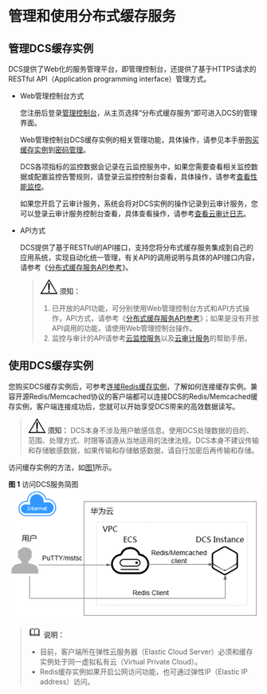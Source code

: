 # 管理和使用分布式缓存服务<a name="ZH-CN_TOPIC_0148195361"></a>

## 管理DCS缓存实例<a name="section121075018358"></a>

DCS提供了Web化的服务管理平台，即管理控制台，还提供了基于HTTPS请求的RESTful API（Application programming interface）管理方式。

-   Web管理控制台方式

    您注册后登录[管理控制台](https://console.huaweicloud.com)，从主页选择“分布式缓存服务”即可进入DCS的管理界面。

    Web管理控制台DCS缓存实例的相关管理功能，具体操作，请参见本手册[购买缓存实例](购买缓存实例.md)到[密码管理](密码管理.md)。

    DCS各项指标的监控数据会记录在云监控服务中，如果您需要查看相关监控数据或配置监控告警规则，请登录云监控控制台查看，具体操作，请参考[查看性能监控](查看性能监控.md)。

    如果您开启了云审计服务，系统会将对DCS实例的操作记录到云审计服务，您可以登录云审计服务控制台查看，具体查看操作，请参考[查看云审计日志](查看云审计日志.md)。

-   API方式

    DCS提供了基于RESTful的API接口，支持您将分布式缓存服务集成到自己的应用系统，实现自动化统一管理，有关API的调用说明与具体的API接口内容，请参考《[分布式缓存服务API参考](https://support.huaweicloud.com/api-dcs/dcs-api-0312001.html)》。

    >![](public_sys-resources/icon-notice.gif) **须知：** 
    >1.  已开放的API功能，可分别使用Web管理控制台方式和API方式操作，API方式，请参考《[分布式缓存服务API参考](https://support.huaweicloud.com/api-dcs/dcs-api-0312001.html)》；如果是没有开放API调用的功能，请使用Web管理控制台操作。
    >2.  监控与审计的API请参考[云监控服务](https://support.huaweicloud.com/ces/index.html)以及[云审计服务](https://support.huaweicloud.com/cts/index.html)的帮助手册。


## 使用DCS缓存实例<a name="section1278313113617"></a>

您购买DCS缓存实例后，可参考[连接Redis缓存实例](连接Redis缓存实例.md)，了解如何连接缓存实例。兼容开源Redis/Memcached协议的客户端都可以连接DCS的Redis/Memcached缓存实例，客户端连接成功后，您就可以开始享受DCS带来的高效数据读写。

>![](public_sys-resources/icon-notice.gif) **须知：** 
>DCS本身不涉及用户敏感信息。使用DCS处理数据的目的、范围、处理方式、时限等请遵从当地适用的法律法规。DCS本身不建议传输和存储敏感数据，如果传输和存储敏感数据，请自行加密后再传输和存储。

访问缓存实例的方法，如[图1](#fig178431316483)所示。

**图 1**  访问DCS服务简图<a name="fig178431316483"></a>  
![](figures/访问DCS服务简图.png "访问DCS服务简图")

>![](public_sys-resources/icon-note.gif) **说明：** 
>-   目前，客户端所在弹性云服务器（Elastic Cloud Server）必须和缓存实例处于同一虚拟私有云（Virtual Private Cloud）。
>-   Redis缓存实例如果开启公网访问功能，也可通过弹性IP（Elastic IP address）访问。

